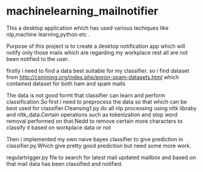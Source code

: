 # machinelearning_mailnotifier
This a desktop application which has used various techiques like nlp,machine learning,python etc .

Purpose of this project is to create a desktop notification app which will notify only those mails which are regarding my workplace rest all are not been notified to the user.

firstly i need to find a data best suitable for my classifier. so i find dataset from http://csmining.org/index.php/enron-spam-datasets.html which contained dataset for both ham and spam mails

The data is not good formt that classifier can learn and perform classification.So first i need to preprocess the data so that which can be best used for classifier.Cleansing1.py do all nlp processing using nltk libraby and nltk_data.Certain operations such as tokenization and stop word removal performed on that.Nedd to remove certain more characters to classify it based on workplace data or not

Then i implemented my own naive bayes classifier to give prediction in classifier.py.Which give pretty good prediction but need some more work.

regulartrigger.py file to search for latest mail updated mailbox and based on that mail data has been classified and notified.


